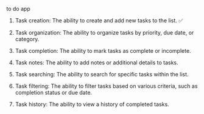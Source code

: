 to do app

1. Task creation: The ability to create and add new tasks to the list. ✅

2. Task organization: The ability to organize tasks by priority, due date, or category. 

3. Task completion: The ability to mark tasks as complete or incomplete.

4. Task notes: The ability to add notes or additional details to tasks.

5. Task searching: The ability to search for specific tasks within the list.

6. Task filtering: The ability to filter tasks based on various criteria, such as completion status or due date.

7. Task history: The ability to view a history of completed tasks.


